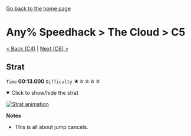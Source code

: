 [Go back to the home page](https://github.com/Doublevil/scbspeedrun)

# Any% Speedhack > The Cloud > C5

[< Back (C4)](https://github.com/Doublevil/scbspeedrun/blob/main/levels/any_sh/C/C4.md) | [Next (C6) >](https://github.com/Doublevil/scbspeedrun/blob/main/levels/any_sh/C/C6.md)

## Strat

`Time` **00:13.000** `Difficulty` ★☆☆☆☆
<details open>
  <summary>Click to show/hide the strat</summary>

  [![Strat animation](https://github.com/Doublevil/scbspeedrun/blob/main/media/levels/C/C5_Strat.webp)](https://github.com/Doublevil/scbspeedrun/blob/main/media/levels/C/C5_Strat.mp4?raw=true)

  **Notes**
  - This is all about jump cancels.
</details>
